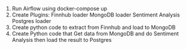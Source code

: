 1. Run Airflow using docker-compose up
2. Create Plugins:
    Finnhub loader
    MongoDB loader
    Sentiment Analysis
    Postgres loader
3. Create python code to extract from Finnhub and load to MongoDB
4. Create Python code that Get data from MongoDB and do Sentiment Analysis then load the result to Postgres